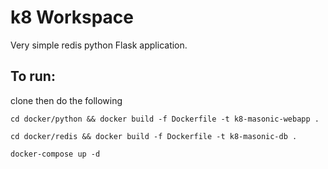 # k8 Workspace

Very simple redis python Flask application.



## To run:

clone then do the following

`cd docker/python && docker build -f Dockerfile -t k8-masonic-webapp .`

`cd docker/redis && docker build -f Dockerfile -t k8-masonic-db .`

`docker-compose up -d`
